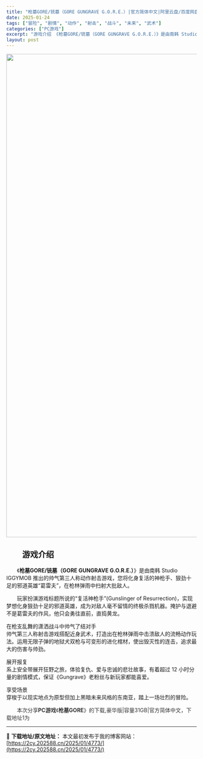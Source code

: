 ```yaml
---
title: "枪墓GORE/铳墓（GORE GUNGRAVE G.O.R.E.）|官方简体中文|阿里云盘/百度网盘/天翼云"
date: 2025-01-24
tags: ["冒险", "剧情", "动作", "射击", "战斗", "未来", "武术"]
categories: ["PC游戏"]
excerpt: "游戏介绍 《枪墓GORE/铳墓（GORE GUNGRAVE G.O.R.E.）》是由南韩 Studio IGGYMOB 推出的帅气第三人称动作射击游戏，您将化身复活的神枪手、狠劲十足的邪道英雄“葛雷夫”，在枪林弹雨中扫射大批敌人。 玩家扮演游戏标题所说的“复活神枪手”(Gunslinger of R&hellip;"
layout: post
---
```


<img class="aligncenter size-full wp-image-4996" src="https://2cy.202588.cn/wp-content/uploads/2025/01/2025012517161485.webp" alt="" width="853" height="1280" />
<h2 style="white-space: normal; text-indent: 2em;">游戏介绍</h2>
<p style="white-space: normal; text-indent: 2em;"><span style="background-color: #ffffff;">《<strong>枪墓GORE/铳墓（GORE GUNGRAVE G.O.R.E.）</strong>》是由南韩 Studio IGGYMOB 推出的帅气第三人称动作射击游戏，您将化身复活的神枪手、狠劲十足的邪道英雄“葛雷夫”，在枪林弹雨中扫射大批敌人。</span></p>
<p style="white-space: normal; text-indent: 2em;">玩家扮演游戏标题所说的“复活神枪手”(Gunslinger of Resurrection)，实现梦想化身狠劲十足的邪道英雄，成为对敌人毫不留情的终极杀戮机器。掩护与退避不是葛雷夫的作风，他只会勇往直前，直捣黄龙。</p>
在枪支乱舞的潇洒战斗中帅气了结对手<br style="padding: 0px; margin: 0px; color: #acb2b8; font-family: 'Motiva Sans', sans-serif; white-space: normal; background-color: #1b2838;" />帅气第三人称射击游戏搭配近身武术，打造出在枪林弹雨中击溃敌人的流畅动作玩法。运用无限子弹的地狱犬双枪与可变形的进化棺材，使出毁灭性的连击，追求最大的伤害与帅劲。

展开报复<br style="padding: 0px; margin: 0px; color: #acb2b8; font-family: 'Motiva Sans', sans-serif; white-space: normal; background-color: #1b2838;" />系上安全带展开狂野之旅，体验复仇、爱与忠诚的悲壮故事，有着超过 12 小时分量的剧情模式，保证《Gungrave》老粉丝与新玩家都能喜爱。

享受场景<br style="padding: 0px; margin: 0px; color: #acb2b8; font-family: 'Motiva Sans', sans-serif; white-space: normal; background-color: #1b2838;" />穿梭于以现实地点为原型但加上黑暗未来风格的东南亚，踏上一场壮烈的冒险。
<p style="white-space: normal; text-indent: 2em;"><span style="color: #333333; text-indent: 2em; background-color: #ffffff;">本次分享<strong>PC游戏</strong>《</span><strong style="color: #333333; text-indent: 2em; background-color: #ffffff;"><strong style="text-indent: 28px; white-space: normal;">枪墓GORE</strong></strong><span style="color: #333333; text-indent: 2em; background-color: #ffffff;">》的</span><span style="color: #333333; text-indent: 2em; background-color: #ffffff;">下载,豪华版|容量31GB|官方简体中文，下载地址1为</span></p>

---
📖 **下载地址/原文地址：** 本文最初发布于我的博客网站：[https://2cy.202588.cn/2025/01/4773/](https://2cy.202588.cn/2025/01/4773/)
